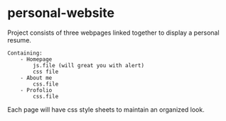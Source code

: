 # personal-website

Project consists of three webpages linked together to display a personal resume. 

	Containing:
		- Homepage
			js.file (will great you with alert)
			css file
		- About me 
			css.file
		- Profolio
			css.file

Each page will have css style sheets to maintain an organized look.
